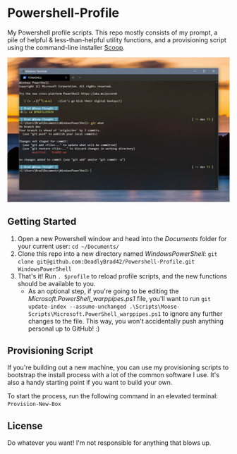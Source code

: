 # Powershell-Profile
My Powershell profile scripts. This repo mostly consists of my prompt, a pile of helpful & less-than-helpful utility functions, and a provisioning script using the command-line installer [Scoop](https://scoop.sh/).

![A preview of my Powershell prompt](/assets/profile-preview.png)

## Getting Started
1. Open a new Powershell window and head into the _Documents_ folder for your current user: `cd ~/Documents/`
1. Clone this repo into a new directory named _WindowsPowerShell_: `git clone git@github.com:DeadlyBrad42/Powershell-Profile.git WindowsPowerShell`
1. That's it! Run `. $profile` to reload profile scripts, and the new functions should be available to you.
    * As an optional step, if you're going to be editing the _Microsoft.PowerShell_warppipes.ps1_ file, you'll want to run `git update-index --assume-unchanged .\Scripts\Moose-Scripts\Microsoft.PowerShell_warppipes.ps1` to ignore any further changes to the file. This way, you won't accidentally push anything personal up to GitHub! :)

## Provisioning Script
If you're building out a new machine, you can use my provisioning scripts to bootstrap the install process with a lot of the common software I use. It's also a handy starting point if you want to build your own.

To start the process, run the following command in an elevated terminal: `Provision-New-Box`

## License
Do whatever you want! I'm not responsible for anything that blows up.
